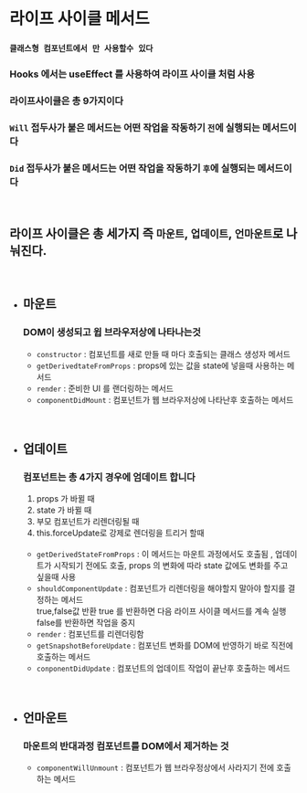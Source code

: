 # 라이프 사이클 메서드

### `클래스형 컴포넌트에서 만 사용할수 있다`

### Hooks 에서는 useEffect 를 사용하여 라이프 사이클 처럼 사용

### 라이프사이클은 총 9가지이다

### `Will` 접두사가 붙은 메서드는 어떤 작업을 작동하기 `전`에 실행되는 메서드이다

### `Did` 접두사가 붙은 메서드는 어떤 작업을 작동하기 `후`에 실행되는 메서드이다

<br>

## 라이프 사이클은 총 세가지 즉 `마운트`, `업데이트`, `언마운트`로 나눠진다.

<br>

- ## 마운트
  ### DOM이 생성되고 윕 브라우저상에 나타나는것
  - `constructor` : 컴포넌트를 새로 만들 때 마다 호출되는 클래스 생성자 메서드
  - `getDerivedtateFromProps` : props에 있는 값을 state에 넣을때 사용하는 메서드
  - `render` : 준비한 UI 를 랜더링하는 메서드
  - `componentDidMount` : 컴포넌트가 웹 브라우저상에 나타난후 호출하는 메서드

<br>

- ## 업데이트

  ### 컴포넌트는 총 4가지 경우에 엄데이트 합니다

  1.  props 가 바뀔 때
  2.  state 가 바뀔 때
  3.  부모 컴포넌트가 리렌더링될 때
  4.  this.forceUpdate로 강제로 렌더링을 트리거 할때

  <br>

  - `getDerivedStateFromProps` : 이 메서드는 마운트 과정에서도 호출됨 , 업데이트가 시작되기 전에도 호출, props 의 변화에 따라 state 값에도 변화를 주고 싶을때 사용
  - `shouldComponentUpdate` : 컴포넌트가 리렌더링을 해야할지 말아야 할지를 결정하는 메서드 <br>
    true,false값 반환 true 를 반환하면 다음 라이프 사이클 메서드를 계속 실행 false를 반환하면 작업을 중지
  - `render` : 컴포넌트를 리렌더링함
  - `getSnapshotBeforeUpdate` : 컴포넌트 변화를 DOM에 반영하기 바로 직전에 호출하는 메서드
  - `conponentDidUpdate` : 컴포넌트의 업데이트 작업이 끝난후 호출하는 메서드

<br>

- ## 언마운트
  ### 마운트의 반대과정 컴포넌트를 DOM에서 제거하는 것
  - `componentWillUnmount` : 컴포넌트가 웹 브라우정상에서 사라지기 전에 호출하는 메서드

<br>
